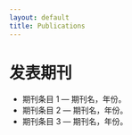 ```yaml
---
layout: default
title: Publications
---
```


# 发表期刊

- 期刊条目 1 — 期刊名，年份。
- 期刊条目 2 — 期刊名，年份。
- 期刊条目 3 — 期刊名，年份。
